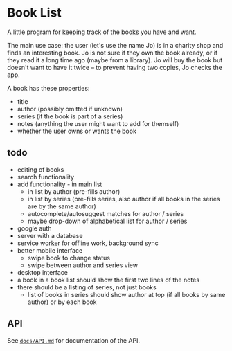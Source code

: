 # Book List

A little program for keeping track of the books you have and want.

The main use case: the user (let's use the name Jo) is in a charity shop and finds an interesting book. Jo is not sure if they own the book already, or if they read it a long time ago (maybe from a library). Jo will buy the book but doesn't want to have it twice – to prevent having two copies, Jo checks the app.

A book has these properties:

* title
* author (possibly omitted if unknown)
* series (if the book is part of a series)
* notes (anything the user might want to add for themself)
* whether the user owns or wants the book

## todo

* editing of books
* search functionality
* add functionality
   - in main list
   - in list by author (pre-fills author)
   - in list by series (pre-fills series, also author if all books in the series are by the same author)
   - autocomplete/autosuggest matches for author / series
   - maybe drop-down of alphabetical list for author / series
* google auth
* server with a database
* service worker for offline work, background sync
* better mobile interface
   - swipe book to change status
   - swipe between author and series view
* desktop interface
* a book in a book list should show the first two lines of the notes
* there should be a listing of series, not just books
   - list of books in series should show author at top (if all books by same author) or by each book

## API

See [`docs/API.md`](docs/API.md) for documentation of the API.
